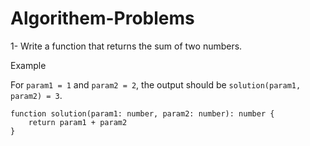 # Algorithem-Problems
1- Write a function that returns the sum of two numbers.

Example

For `param1 = 1` and `param2 = 2`, the output should be
`solution(param1, param2) = 3`.
```
function solution(param1: number, param2: number): number {
    return param1 + param2
}
```
